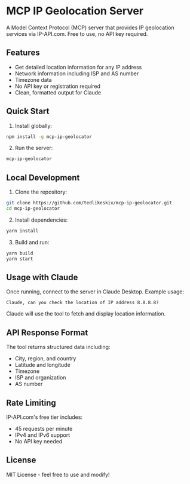 # MCP IP Geolocation Server

A Model Context Protocol (MCP) server that provides IP geolocation services via IP-API.com. Free to use, no API key required.

## Features

- Get detailed location information for any IP address
- Network information including ISP and AS number
- Timezone data
- No API key or registration required
- Clean, formatted output for Claude

## Quick Start

1. Install globally:
```bash
npm install -g mcp-ip-geolocator
```

2. Run the server:
```bash
mcp-ip-geolocator
```

## Local Development

1. Clone the repository:
```bash
git clone https://github.com/tedlikeskix/mcp-ip-geolocator.git
cd mcp-ip-geolocator
```

2. Install dependencies:
```bash
yarn install
```

3. Build and run:
```bash
yarn build
yarn start
```

## Usage with Claude

Once running, connect to the server in Claude Desktop. Example usage:

```
Claude, can you check the location of IP address 8.8.8.8?
```

Claude will use the tool to fetch and display location information.

## API Response Format

The tool returns structured data including:
- City, region, and country
- Latitude and longitude
- Timezone
- ISP and organization
- AS number

## Rate Limiting

IP-API.com's free tier includes:
- 45 requests per minute
- IPv4 and IPv6 support
- No API key needed

## License

MIT License - feel free to use and modify!